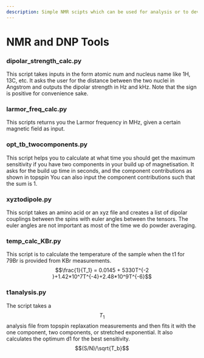 ```yaml
---
description: Simple NMR scipts which can be used for analysis or to develop other codes.
---
```


# NMR and DNP Tools

### dipolar\_strength\_calc.py

This script takes inputs in the form atomic num and nucleus name like 1H, 13C, etc. It asks the user for the distance between the two nuclei in Angstrom and outputs the dipolar strength in Hz and kHz. Note that the sign is positive for convenience sake.

### larmor\_freq\_calc.py

This scripts returns you the Larmor frequency in MHz, given a certain magnetic field as input.

### opt\_tb\_twocomponents.py

This script helps you to calculate at what time you should get the maximum sensitivity if you have two components in your build up of magnetisation. It asks for the build up time in seconds, and the component contributions as shown in topspin You can also input the component contributions such that the sum is 1.

### xyztodipole.py

This script takes an amino acid or an xyz file and creates a list of dipolar couplings between the spins with euler angles between the tensors. The euler angles are not important as most of the time we do powder averaging.

### temp\_calc\_KBr.py

This script is to calculate the temperature of the sample when the t1 for 79Br is provided from KBr measurements.$$\frac{1}{T_1} = 0.0145 + 5330T^{-2 }+1.42*10^7T^{-4}+2.48*10^9T^{-6}$$

### t1analysis.py

The script takes a $$T_1$$analysis file from topspin replaxation measurements and then fits it with the one component, two components, or stretched exponential. It also calculates the optimum d1 for the best sensitivity. $$(S/N)/\sqrt{T_b}$$
